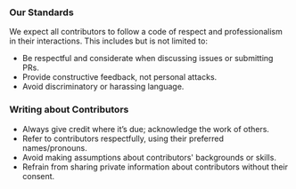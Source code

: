 ### Our Standards

We expect all contributors to follow a code of respect and professionalism in their interactions. This includes but is not limited to:

- Be respectful and considerate when discussing issues or submitting PRs.
- Provide constructive feedback, not personal attacks.
- Avoid discriminatory or harassing language.

### Writing about Contributors

- Always give credit where it’s due; acknowledge the work of others.
- Refer to contributors respectfully, using their preferred names/pronouns.
- Avoid making assumptions about contributors' backgrounds or skills.
- Refrain from sharing private information about contributors without their consent.
